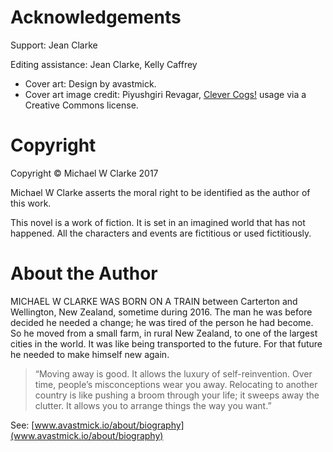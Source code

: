 
# Acknowledgements

Support: Jean Clarke

Editing assistance: Jean Clarke, Kelly Caffrey

- Cover art: Design by avastmick.
- Cover art image credit: Piyushgiri Revagar, [Clever Cogs!](http://www.flickr.com/photos/123868529@N03/28777007826) usage via a Creative Commons license.


# Copyright

Copyright © Michael W Clarke 2017

Michael W Clarke asserts the moral right to be identified as the author of this work. 

This novel is a work of fiction. It is set in an imagined world that has not happened. All the characters and events are fictitious or used fictitiously.


# About the Author
MICHAEL W CLARKE WAS BORN ON A TRAIN between Carterton and Wellington, New Zealand, sometime during 2016. The man he was before decided he needed a change; he was tired of the person he had become. So he moved from a small farm, in rural New Zealand, to one of the largest cities in the world. It was like being transported to the future. For that future he needed to make himself new again.

>“Moving away is good. It allows the luxury of self-reinvention. Over time, people’s misconceptions wear you away. Relocating to another country is like pushing a broom through your life; it sweeps away the clutter. It allows you to arrange things the way you want.”

See: [www.avastmick.io/about/biography](www.avastmick.io/about/biography)

